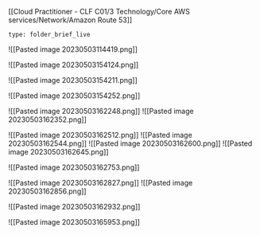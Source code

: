 [[Cloud Practitioner - CLF C01/3 Technology/Core AWS services/Network/Amazon Route 53]] 
 
```ccard
type: folder_brief_live
```
 
![[Pasted image 20230503114419.png]]

![[Pasted image 20230503154124.png]]

![[Pasted image 20230503154211.png]]

![[Pasted image 20230503154252.png]]



![[Pasted image 20230503162248.png]]
![[Pasted image 20230503162352.png]]

![[Pasted image 20230503162512.png]]
![[Pasted image 20230503162544.png]]
![[Pasted image 20230503162600.png]]
![[Pasted image 20230503162645.png]]


![[Pasted image 20230503162753.png]]

![[Pasted image 20230503162827.png]]
![[Pasted image 20230503162856.png]]

![[Pasted image 20230503162932.png]]



![[Pasted image 20230503165953.png]]







